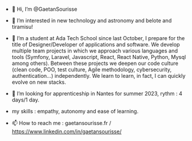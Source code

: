 - 👋 Hi, I’m @GaetanSourisse

- 👀 I’m interested in new technology and astronomy and belote and tiramisu!

- 🌱 I’m a student at Ada Tech School since last October, I prepare for the title of Designer/Developer of applications and software. We develop multiple team projects in which we approach various languages and tools (Symfony, Laravel, Javascript, React, React Native, Python, Mysql among others). Between these projects we deepen our code culture (clean code, POO, test culture, Agile methodology, cybersecurity, authentication...) independently. We learn to learn, in fact, I can quickly evolve on new stacks.

- 💞️ I’m looking for apprenticeship in Nantes for summer 2023, rythm : 4 days/1 day.

- my skills : empathy, autonomy and ease of learning.

- 📫 How to reach me : gaetansourisse.fr / https://www.linkedin.com/in/gaetansourisse/

